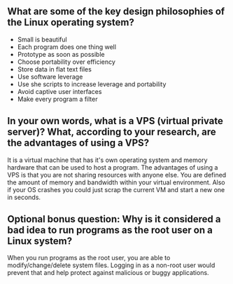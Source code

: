## What are some of the key design philosophies of the Linux operating system?

* Small is beautiful
* Each program does one thing well
* Prototype as soon as possible
* Choose portability over efficiency
* Store data in flat text files
* Use software leverage
* Use she scripts to increase leverage and portability
* Avoid captive user interfaces
* Make every program a filter


## In your own words, what is a VPS (virtual private server)? What, according to your research, are the advantages of using a VPS?

   It is a virtual machine that has it's own operating system and memory hardware that can be used to host a program. The advantages of using a VPS is that you are not sharing resources with anyone else. You are defined the amount of memory and bandwidth within your virtual environment. Also if your OS crashes you could just scrap the current VM and start a new one in seconds.   

## Optional bonus question: Why is it considered a bad idea to run programs as the root user on a Linux system?

   When you run programs as the root user, you are able to modify/change/delete system files. Logging in as a non-root user would prevent that and help protect against malicious or buggy applications.  
